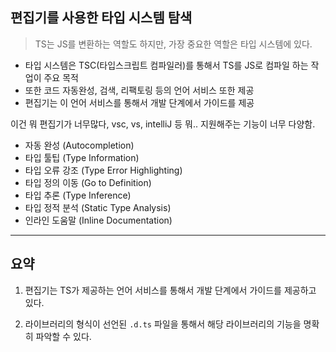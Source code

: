 ## 편집기를 사용한 타입 시스템 탐색

> TS는 JS를 변환하는 역할도 하지만, 가장 중요한 역할은 타입 시스템에 있다.

- 타입 시스템은 TSC(타입스크립트 컴파일러)를 통해서 TS를 JS로 컴파일 하는 작업이 주요 목적
- 또한 코드 자동완성, 검색, 리팩토링 등의 언어 서비스 또한 제공
- 편집기는 이 언어 서비스를 통해서 개발 단계에서 가이드를 제공

이건 뭐 편집기가 너무많다, vsc, vs, intelliJ 등 뭐.. 지원해주는 기능이 너무 다양함.<br>

- 자동 완성 (Autocompletion)
- 타입 툴팁 (Type Information)
- 타입 오류 강조 (Type Error Highlighting)
- 타입 정의 이동 (Go to Definition)
- 타입 추론 (Type Inference)
- 타입 정적 분석 (Static Type Analysis)
- 인라인 도움말 (Inline Documentation)

<hr>

## 요약

1. 편집기는 TS가 제공하는 언어 서비스를 통해서 개발 단계에서 가이드를 제공하고 있다.

2. 라이브러리의 형식이 선언된 `.d.ts` 파일을 통해서 해당 라이브러리의 기능을 명확히 파악할 수 있다.
